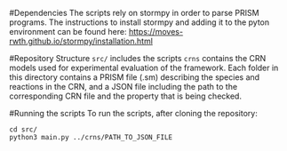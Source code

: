 #Dependencies
The scripts rely on stormpy in order to parse PRISM programs. The instructions to install stormpy and adding it to the pyton environment can be found here: https://moves-rwth.github.io/stormpy/installation.html


#Repository Structure
`src/` includes the scripts
`crns` contains the CRN models used for experimental evaluation of the framework. Each folder in this directory contains a PRISM file (.sm) describing the species and reactions in the CRN, and a JSON file including the path to the corresponding CRN file and the property that is being checked.

#Running the scripts
To run the scripts, after cloning the repository:

```
cd src/
python3 main.py ../crns/PATH_TO_JSON_FILE
```